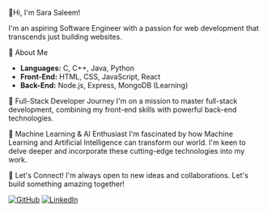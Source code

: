 👋Hi, I'm Sara Saleem! 

I'm an aspiring Software Engineer with a passion for web development that transcends just building websites.

🌟 About Me
- **Languages:** C, C++, Java, Python
- **Front-End:** HTML, CSS, JavaScript, React
- **Back-End:** Node.js, Express, MongoDB (Learning)

🚀 Full-Stack Developer Journey
I'm on a mission to master full-stack development, combining my front-end skills with powerful back-end technologies.

🤖 Machine Learning & AI Enthusiast
I'm fascinated by how Machine Learning and Artificial Intelligence can transform our world. I'm keen to delve deeper and incorporate these cutting-edge technologies into my work.

💬 Let's Connect!
I'm always open to new ideas and collaborations. Let's build something amazing together!

[![GitHub](https://img.shields.io/badge/GitHub-Profile-informational?style=flat&logo=github)](https://github.com/sara-tech7)
[![LinkedIn](https://img.shields.io/badge/LinkedIn-Profile-informational?style=flat&logo=linkedin)](www.linkedin.com/in/sara-saleem-533161290)


<!---
sara-tech7/sara-tech7 is a ✨ special ✨ repository because its `README.md` (this file) appears on your GitHub profile.
You can click the Preview link to take a look at your changes.
--->
